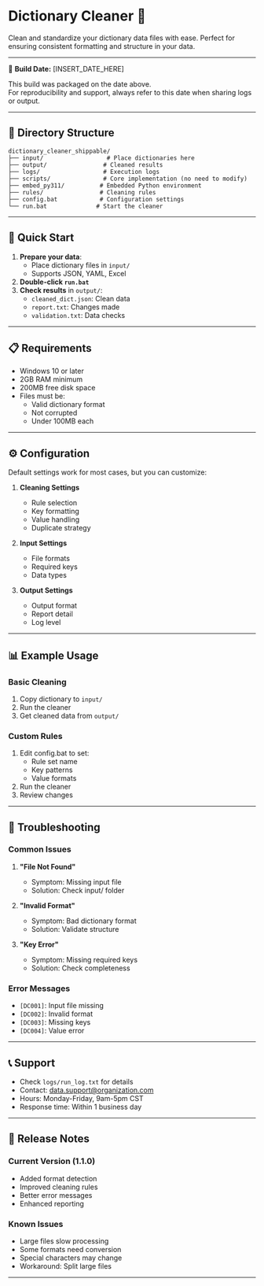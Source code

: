 # Dictionary Cleaner 🧹

Clean and standardize your dictionary data files with ease. Perfect for ensuring consistent formatting and structure in your data.

---

📅 **Build Date:** [INSERT_DATE_HERE]

This build was packaged on the date above.  
For reproducibility and support, always refer to this date when sharing logs or output.

---

## 📂 Directory Structure

```
dictionary_cleaner_shippable/
├── input/                  # Place dictionaries here
├── output/                # Cleaned results
├── logs/                  # Execution logs
├── scripts/               # Core implementation (no need to modify)
├── embed_py311/          # Embedded Python environment
├── rules/                # Cleaning rules
├── config.bat            # Configuration settings
└── run.bat              # Start the cleaner
```

---

## 🚀 Quick Start

1. **Prepare your data**:
   - Place dictionary files in `input/`
   - Supports JSON, YAML, Excel
2. **Double-click `run.bat`**
3. **Check results** in `output/`:
   - `cleaned_dict.json`: Clean data
   - `report.txt`: Changes made
   - `validation.txt`: Data checks

---

## 📋 Requirements

- Windows 10 or later
- 2GB RAM minimum
- 200MB free disk space
- Files must be:
  - Valid dictionary format
  - Not corrupted
  - Under 100MB each

---

## ⚙️ Configuration

Default settings work for most cases, but you can customize:

1. **Cleaning Settings**
   - Rule selection
   - Key formatting
   - Value handling
   - Duplicate strategy

2. **Input Settings**
   - File formats
   - Required keys
   - Data types

3. **Output Settings**
   - Output format
   - Report detail
   - Log level

---

## 📊 Example Usage

### Basic Cleaning
1. Copy dictionary to `input/`
2. Run the cleaner
3. Get cleaned data from `output/`

### Custom Rules
1. Edit config.bat to set:
   - Rule set name
   - Key patterns
   - Value formats
2. Run the cleaner
3. Review changes

---

## 🔎 Troubleshooting

### Common Issues

1. **"File Not Found"**
   - Symptom: Missing input file
   - Solution: Check input/ folder

2. **"Invalid Format"**
   - Symptom: Bad dictionary format
   - Solution: Validate structure

3. **"Key Error"**
   - Symptom: Missing required keys
   - Solution: Check completeness

### Error Messages

- `[DC001]`: Input file missing
- `[DC002]`: Invalid format
- `[DC003]`: Missing keys
- `[DC004]`: Value error

---

## 📞 Support

- Check `logs/run_log.txt` for details
- Contact: data.support@organization.com
- Hours: Monday-Friday, 9am-5pm CST
- Response time: Within 1 business day

---

## 📝 Release Notes

### Current Version (1.1.0)
- Added format detection
- Improved cleaning rules
- Better error messages
- Enhanced reporting

### Known Issues
- Large files slow processing
- Some formats need conversion
- Special characters may change
- Workaround: Split large files

--- 